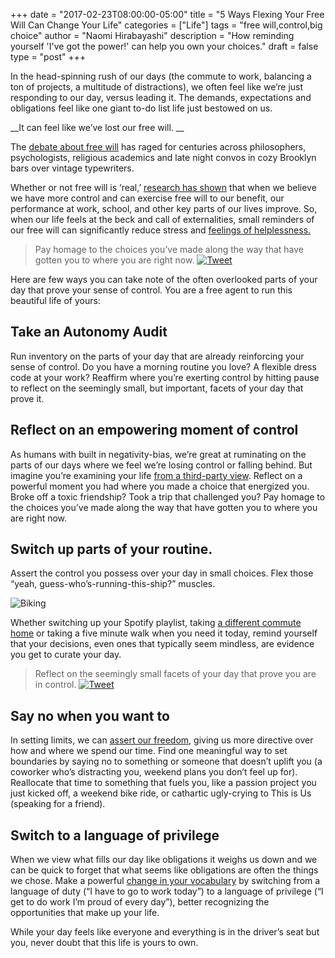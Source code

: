 +++
  date = "2017-02-23T08:00:00-05:00"
  title = "5 Ways Flexing Your Free Will Can Change Your Life"
  categories = ["Life"]
  tags = "free will,control,big choice"
  author = "Naomi Hirabayashi"
  description = "How reminding yourself 'I've got the power!' can help you own your choices."
  draft = false
  type = "post"
+++



<span class="dropcap">I</span>n the head-spinning rush of our days (the commute to work, balancing a ton of projects, a multitude of distractions), we often feel like we’re just responding to our day, versus leading it. The demands, expectations and obligations feel like one giant to-do list life just bestowed on us.

__It can feel like we’ve lost our free will. __

The [debate about free will](https://www.psychologytoday.com/blog/your-brain-work/201005/is-free-will-real-better-believe-it-even-if-its-not) has raged for centuries across philosophers, psychologists, religious academics and late night convos in cozy Brooklyn bars over vintage typewriters.

Whether or not free will is ‘real,’ [research has shown](http://journals.sagepub.com/doi/abs/10.1177/1948550609351600) that when we believe we have more control and can exercise free will to our benefit, our performance at work, school, and other key parts of our lives improve. So, when our life feels at the beck and call of externalities, small reminders of our free will can significantly reduce stress and [feelings of helplessness.](http://advice.shinetext.com/articles/how-to-find-wisdom-in-feeling-worthless/) 

> Pay homage to the choices you’ve made along the way that have gotten you to where you are right now. <a href="http://ctt.ec/XIl2b"><img src="//images.contentful.com/awpxl2koull4/6LvAGoJrjOEwQY86uMuS6q/4b6c5fd47467193f78e2dda0ef592d60/Twitter_Logo_Blue.png?h=42" alt="Tweet"></a>

Here are few ways you can take note of the often overlooked parts of your day that prove your sense of control. You are a free agent to run this beautiful life of yours:

## Take an Autonomy Audit

Run inventory on the parts of your day that are already reinforcing your sense of control. Do you have a morning routine you love? A flexible dress code at your work? Reaffirm where you’re exerting control by hitting pause to reflect on the seemingly small, but important, facets of your day that prove it.

## Reflect on an empowering moment of control 

As humans with built in negativity-bias, we’re great at ruminating on the parts of our days where we feel we’re losing control or falling behind. But imagine you’re examining your life [from a third-party view](http://nymag.com/scienceofus/2017/01/to-change-your-life-learn-how-to-trust-your-future-self.html). Reflect on a powerful moment you had where you made a choice that energized you. Broke off a toxic friendship? Took a trip that challenged you? Pay homage to the choices you’ve made along the way that have gotten you to where you are right now.

## Switch up parts of your routine.

Assert the control you possess over your day in small choices. Flex those “yeah, guess-who’s-running-this-ship?” muscles. 

![Biking](//images.contentful.com/awpxl2koull4/2mmsyFItYIM2qyk66C4kCq/91b02eaff9277eda12a975468f892a83/blubel-103316.jpg)

Whether switching up your Spotify playlist, taking [a different commute home](http://advice.shinetext.com/articles/how-to-make-your-commute-the-best-part-of-your-day/) or taking a five minute walk when you need it today, remind yourself that your decisions, even ones that typically seem mindless, are evidence you get to curate your day.

> Reflect on the seemingly small facets of your day that prove you are in control. <a href="http://ctt.ec/UDcOb"><img src="//images.contentful.com/awpxl2koull4/6LvAGoJrjOEwQY86uMuS6q/4b6c5fd47467193f78e2dda0ef592d60/Twitter_Logo_Blue.png?h=42" alt="Tweet"></a>

## Say no when you want to

In setting limits, we can [assert our freedom](https://www.psychologytoday.com/articles/201311/the-power-no), giving us more directive over how and where we spend our time. Find one meaningful way to set boundaries by saying no to something or someone that doesn’t uplift you (a coworker who’s distracting you, weekend plans you don’t feel up for). Reallocate that time to something that fuels you, like a passion project you just kicked off, a weekend bike ride, or cathartic ugly-crying to This is Us (speaking for a friend).

## Switch to a language of privilege

When we view what fills our day like obligations it weighs us down and we can be quick to forget that what seems like obligations are often the things we chose.  Make a powerful [change in your vocabulary](https://michaelhyatt.com/how-a-shift-in-your-vocabulary-can-instantly-change-your-attitude.html) by switching from a language of duty (“I have to go to work today”) to a language of privilege (“I get to do work I’m proud of every day”), better recognizing the opportunities that make up your life. 

While your day feels like everyone and everything is in the driver’s seat but you, never doubt that this life is yours to own.

<div class="pubexchange_module" id="pubexchange_below_content" data-pubexchange-module-id="2323"></div>

<script>(function(w, d, s, id) {
  w.PUBX=w.PUBX || {pub: "shine_text", discover: false, lazy: true};
  var js, pjs = d.getElementsByTagName(s)[0];
  if (d.getElementById(id)) return;
  js = d.createElement(s); js.id = id; js.async = true;
  js.src = "//main.pubexchange.com/loader.min.js";
  pjs.parentNode.insertBefore(js, pjs);
}(window, document, "script", "pubexchange-jssdk"));</script>


